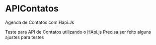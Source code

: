 # APIContatos
Agenda de Contatos com Hapi.Js

Teste para API de Contatos utilizando o HApi.js
Precisa ser feito alguns ajustes para testes
